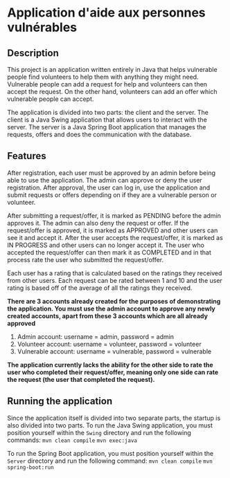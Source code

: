 # Application d'aide aux personnes vulnérables

## Description
This project is an application written entirely in Java that helps vulnerable people find volunteers to help them with
anything they might need. Vulnerable people can add a request for help and volunteers can then accept the request. On
the other hand, volunteers can add an offer which vulnerable people can accept.

The application is divided into two parts: the client and the server. The client is a Java Swing application that
allows users to interact with the server. The server is a Java Spring Boot application that manages the requests, offers
and does the communication with the database.

## Features
After registration, each user must be approved by an admin before being able to use the application. The admin can approve
or deny the user registration. After approval, the user can log in, use the application and submit requests or offers
depending on if they are a vulnerable person or volunteer.

After submitting a request/offer, it is marked as PENDING before the admin approves it. The admin can also deny the request
or offer. If the request/offer is approved, it is marked as APPROVED and other users can see it and accept it. After the
user accepts the request/offer, it is marked as IN PROGRESS and other users can no longer accept it. The user who accepted
the request/offer can then mark it as COMPLETED and in that process rate the user who submitted the request/offer.

Each user has a rating that is calculated based on the ratings they received from other users. Each request can be rated
between 1 and 10 and the user rating is based off of the average of all the ratings they received.

**There are 3 accounts already created for the purposes of demonstrating the application. You must use the admin account
to approve any newly created accounts, apart from these 3 accounts which are all already approved**
1. Admin account: username = admin, password = admin
2. Volunteer account: username = volunteer, password = volunteer
3. Vulnerable account: username = vulnerable, password = vulnerable

**The application currently lacks the ability for the other side to rate the user who completed their request/offer, 
meaning only one side can rate the request (the user that completed the request).**

## Running the application
Since the application itself is divided into two separate parts, the startup is also divided into two parts.
To run the Java Swing application, you must position yourself within the `Swing` directory and run the following commands:
```mvn clean compile```
```mvn exec:java```

To run the Spring Boot application, you must position yourself within the `Server` directory and run the following command:
```mvn clean compile```
```mvn spring-boot:run```
